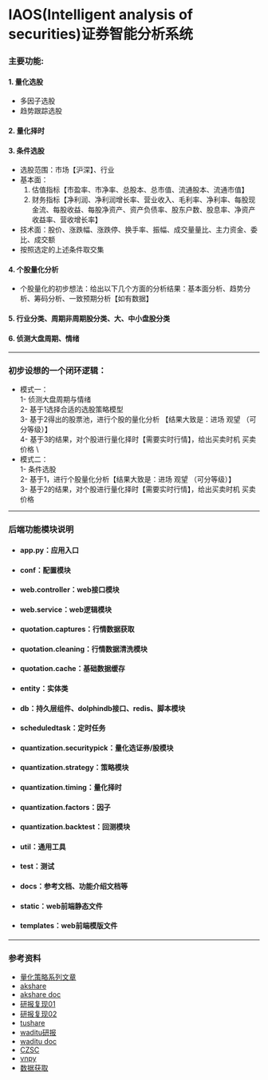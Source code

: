 # IAOS(Intelligent analysis of securities)证券智能分析系统
### 主要功能:

#### 1. 量化选股
- 多因子选股
- 趋势跟踪选股


#### 2. 量化择时


#### 3. 条件选股
- 选股范围：市场【沪深】、行业
- 基本面：
  1. 估值指标【市盈率、市净率、总股本、总市值、流通股本、流通市值】
  2. 财务指标【净利润、净利润增长率、营业收入、毛利率、净利率、每股现金流、每股收益、每股净资产、资产负债率、股东户数、股息率、净资产收益率、营收增长率】
- 技术面：股价、涨跌幅、涨跌停、换手率、振幅、成交量量比、主力资金、委比、成交额
- 按照选定的上述条件取交集


#### 4. 个股量化分析
- 个股量化的初步想法：给出以下几个方面的分析结果：基本面分析、趋势分析、筹码分析、一致预期分析【如有数据】

#### 5. 行业分类、周期非周期股分类、大、中小盘股分类


#### 6. 侦测大盘周期、情绪

---
### 初步设想的一个闭环逻辑：
- 模式一：\
1- 侦测大盘周期与情绪 \
2- 基于1选择合适的选股策略模型 \
3- 基于2得出的股票池，进行个股的量化分析 【结果大致是：进场 观望 （可分等级）】 \
4- 基于3的结果，对个股进行量化择时【需要实时行情】，给出买卖时机 买卖价格 \
- 模式二： \
1- 条件选股 \
2- 基于1，进行个股量化分析【结果大致是：进场 观望 （可分等级）】 \
3- 基于2的结果，对个股进行量化择时【需要实时行情】，给出买卖时机 买卖价格

----

### 后端功能模块说明
- #### app.py：应用入口
- #### conf：配置模块
- #### web.controller：web接口模块
- #### web.service：web逻辑模块
- #### quotation.captures：行情数据获取
- #### quotation.cleaning：行情数据清洗模块
- #### quotation.cache：基础数据缓存
- #### entity：实体类
- #### db：持久层组件、dolphindb接口、redis、脚本模块
- #### scheduledtask：定时任务
- #### quantization.securitypick：量化选证券/股模块
- #### quantization.strategy：策略模块
- #### quantization.timing：量化择时
- #### quantization.factors：因子
- #### quantization.backtest：回测模块
- #### util：通用工具
- #### test：测试
- #### docs：参考文档、功能介绍文档等
- #### static：web前端静态文件
- #### templates：web前端模版文件

--- 
### 参考资料
- [量化策略系列文章](https://blog.csdn.net/weixin_35757704/category_12162608.html)
- [akshare](https://gitcode.net/mirrors/akfamily/akshare/-/tree/master/docs)
- [akshare doc](https://www.akshare.xyz/demo.html)
- [研报复现01](https://blog.csdn.net/weixin_43915798/category_10971751.html)
- [研报复现02](https://blog.csdn.net/weixin_42219751/category_9059115.html)
- [tushare](https://www.tushare.pro/)
- [waditu研报](https://waditu.com/#/search/report)
- [waditu doc](https://github.com/waditu)
- [CZSC](https://s0cqcxuy3p.feishu.cn/wiki/wikcnNgfYsvULhW8SC5rd1t97Pb?create_from=create_doc_to_wiki)
- [vnpy](https://github.com/vnpy/vnpy)
- [数据获取](https://zhuanlan.zhihu.com/p/219633414)

